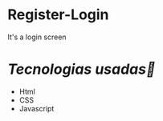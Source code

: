 # Register-Login
It's a login screen

# <em>Tecnologias usadas🚀</em>

<ul>
<li>Html</li>
<li>CSS</li>
<li>Javascript</li>
</ul>
<br>

